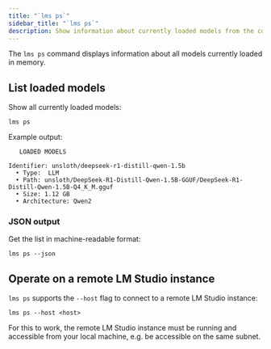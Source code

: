 ```yaml
---
title: "`lms ps`"
sidebar_title: "`lms ps`"
description: Show information about currently loaded models from the command line.
---
```


The `lms ps` command displays information about all models currently loaded in memory.

## List loaded models

Show all currently loaded models:

```shell
lms ps
```

Example output:
```
   LOADED MODELS

Identifier: unsloth/deepseek-r1-distill-qwen-1.5b
  • Type:  LLM
  • Path: unsloth/DeepSeek-R1-Distill-Qwen-1.5B-GGUF/DeepSeek-R1-Distill-Qwen-1.5B-Q4_K_M.gguf
  • Size: 1.12 GB
  • Architecture: Qwen2
```

### JSON output

Get the list in machine-readable format:
```shell
lms ps --json
```

## Operate on a remote LM Studio instance

`lms ps` supports the `--host` flag to connect to a remote LM Studio instance:

```shell
lms ps --host <host>
```

For this to work, the remote LM Studio instance must be running and accessible from your local machine, e.g. be accessible on the same subnet.